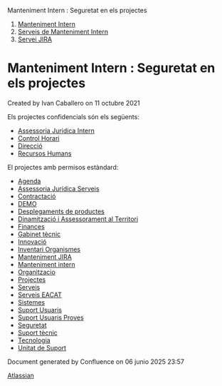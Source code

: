 Manteniment Intern : Seguretat en els projectes  

1.  [Manteniment Intern](index.md)
2.  [Serveis de Manteniment Intern](Serveis-de-Manteniment-Intern_15368305.md)
3.  [Servei JIRA](Servei-JIRA_61931655.md)

Manteniment Intern : Seguretat en els projectes
===============================================

Created by Ivan Caballero on 11 octubre 2021

  

  

Els projectes confidencials són els següents:

*   [Assessoria Juridica Intern](https://contacte.aoc.cat/plugins/servlet/project-config/AJI/summary)
*   [Control Horari](https://contacte.aoc.cat/plugins/servlet/project-config/CH/summary)
*   [Direcció](https://contacte.aoc.cat/plugins/servlet/project-config/DIR/summary)
*   [Recursos Humans](https://contacte.aoc.cat/plugins/servlet/project-config/RHH/summary)

  

  

El projectes amb permisos estàndard:

*   [Agenda](https://contacte.aoc.cat/plugins/servlet/project-config/AG/summary)
*   [Assessoria Jurídica Serveis](https://contacte.aoc.cat/plugins/servlet/project-config/AJS/summary)
*   [Contractació](https://contacte.aoc.cat/plugins/servlet/project-config/CON/summary)
*   [DEMO](https://contacte.aoc.cat/plugins/servlet/project-config/DEMO/summary)
*   [Desplegaments de productes](https://contacte.aoc.cat/plugins/servlet/project-config/DES/summary)
*   [Dinamització i Assessorament al Territori](https://contacte.aoc.cat/plugins/servlet/project-config/DET/summary)
*   [Finances](https://contacte.aoc.cat/plugins/servlet/project-config/FIN/summary)
*   [Gabinet tècnic](https://contacte.aoc.cat/plugins/servlet/project-config/GT/summary)
*   [Innovació](https://contacte.aoc.cat/plugins/servlet/project-config/INN/summary)
*   [Inventari Organismes](https://contacte.aoc.cat/plugins/servlet/project-config/ENS/summary)
*   [Manteniment JIRA](https://contacte.aoc.cat/plugins/servlet/project-config/MJ/summary)
*   [Manteniment intern](https://contacte.aoc.cat/plugins/servlet/project-config/INT/summary)
*   [Organitzacio](https://contacte.aoc.cat/plugins/servlet/project-config/OGI/summary)
*   [Projectes](https://contacte.aoc.cat/plugins/servlet/project-config/PRJ/summary)
*   [Serveis](https://contacte.aoc.cat/plugins/servlet/project-config/SE/summary)
*   [Serveis EACAT](https://contacte.aoc.cat/plugins/servlet/project-config/EACAT/summary)
*   [Sistemes](https://contacte.aoc.cat/plugins/servlet/project-config/SIS/summary)
*   [Suport Usuaris](https://contacte.aoc.cat/plugins/servlet/project-config/AOC/summary)
*   [Suport Usuaris Proves](https://contacte.aoc.cat/plugins/servlet/project-config/SUP/summary)
*   [Seguretat](https://contacte.aoc.cat/plugins/servlet/project-config/SEG/summary)
*   [Suport tècnic](https://contacte.aoc.cat/plugins/servlet/project-config/ST/summary)
*   [Tecnologia](https://contacte.aoc.cat/plugins/servlet/project-config/TEC/summary)
*   [Unitat de Suport](https://contacte.aoc.cat/plugins/servlet/project-config/SU/summary)

  

  

  

Document generated by Confluence on 06 junio 2025 23:57

[Atlassian](http://www.atlassian.com/)